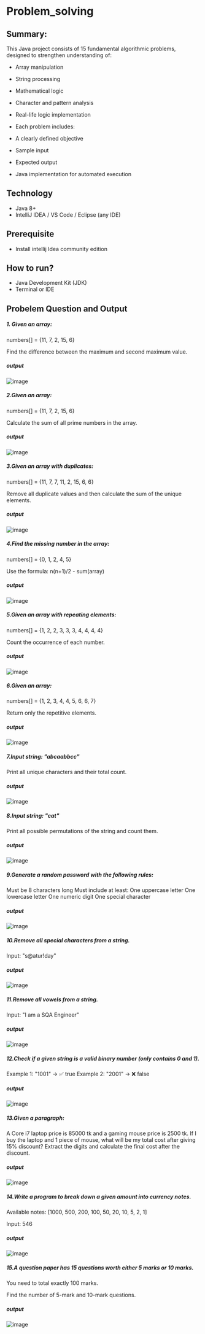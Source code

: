 # Problem_solving
## Summary:
This Java project consists of 15 fundamental algorithmic problems, designed to strengthen understanding of:

- Array manipulation

- String processing

- Mathematical logic

- Character and pattern analysis

- Real-life logic implementation

- Each problem includes:

- A clearly defined objective

- Sample input

- Expected output

- Java implementation for automated execution
## Technology
- Java 8+
- IntelliJ IDEA / VS Code / Eclipse (any IDE)
## Prerequisite
- Install intellij Idea community edition
## How to run?
- Java Development Kit (JDK) 
- Terminal or IDE
## Probelem Question and Output
##### 1. Given an array:

numbers[] = {11, 7, 2, 15, 6}

Find the difference between the maximum and second maximum value.
##### output
![image](https://github.com/user-attachments/assets/6a8e13bd-3411-4198-b652-e30414aca065)
##### 2.Given an array:

numbers[] = {11, 7, 2, 15, 6}

Calculate the sum of all prime numbers in the array.
##### output
![image](https://github.com/user-attachments/assets/da96dd1b-ac7e-4e15-9eea-31f2baed03d9)

##### 3.Given an array with duplicates:

numbers[] = {11, 7, 7, 11, 2, 15, 6, 6}

Remove all duplicate values and then calculate the sum of the unique elements.
##### output
![image](https://github.com/user-attachments/assets/eb48d1a6-287e-4288-a1b9-db09a9a500a6)
##### 4.Find the missing number in the array:

numbers[] = {0, 1, 2, 4, 5}

Use the formula: n(n+1)/2 - sum(array)
##### output
![image](https://github.com/user-attachments/assets/8bf62a6a-c7d4-4e79-a72f-87a642dc8262)

##### 5.Given an array with repeating elements:

numbers[] = {1, 2, 2, 3, 3, 3, 4, 4, 4, 4}

Count the occurrence of each number.
##### output
![image](https://github.com/user-attachments/assets/2524b681-c487-4aa7-8c58-42e1ae7b4d7c)

##### 6.Given an array:

numbers[] = {1, 2, 3, 4, 4, 5, 6, 6, 7}

Return only the repetitive elements.
##### output
![image](https://github.com/user-attachments/assets/ba1bfa84-33ca-4f1c-a9ef-57e88ce374de)
##### 7.Input string: "abcaabbcc"

Print all unique characters and their total count.
##### output
![image](https://github.com/user-attachments/assets/71df89d2-8937-45d0-886e-00e0b3ac544e)
##### 8.Input string: "cat"

Print all possible permutations of the string and count them.

##### output
![image](https://github.com/user-attachments/assets/a11982c2-c536-46a0-8cfb-72bf691158db)

##### 9.Generate a random password with the following rules:

Must be 8 characters long
Must include at least:
One uppercase letter
One lowercase letter
One numeric digit
One special character

##### output
![image](https://github.com/user-attachments/assets/cbaf4bf8-0ee8-4232-81f8-f0783c806474)

##### 10.Remove all special characters from a string.

Input: "s@atur!day"
##### output
![image](https://github.com/user-attachments/assets/099b47f6-bfa5-4da8-aee2-80dba5f1ed13)
##### 11.Remove all vowels from a string.

Input: "I am a SQA Engineer"
##### output
![image](https://github.com/user-attachments/assets/516b2a24-b3c3-4ffd-b004-9d4155a4b02b)

##### 12.Check if a given string is a valid binary number (only contains 0 and 1).

Example 1: "1001" → ✅ true
Example 2: "2001" → ❌ false

##### output
![image](https://github.com/user-attachments/assets/e9cf6ced-159f-4561-9dc6-8f303a90383d)

##### 13.Given a paragraph:

A Core i7 laptop price is 85000 tk and a gaming mouse price is 2500 tk. If I buy the laptop and 1 piece of mouse, what will be my total cost after giving 15% discount?
Extract the digits and calculate the final cost after the discount.


##### output
![image](https://github.com/user-attachments/assets/e938219f-027e-43e0-8289-cd2216a0f079)

##### 14.Write a program to break down a given amount into currency notes.

Available notes: [1000, 500, 200, 100, 50, 20, 10, 5, 2, 1]

Input: 546


##### output
![image](https://github.com/user-attachments/assets/4c77e2b2-2e63-4fcb-9744-21b31e312983)

##### 15.A question paper has 15 questions worth either 5 marks or 10 marks.

You need to total exactly 100 marks.

Find the number of 5-mark and 10-mark questions.

##### output
![image](https://github.com/user-attachments/assets/589bc8d7-1ffc-4d2a-9b8a-ddf04598e116)





